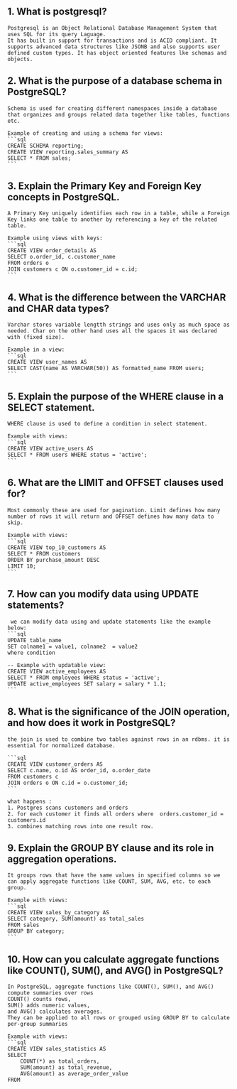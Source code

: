 ## 1. What is postgresql? 
    Postgresql is an Object Relational Database Management System that uses SQL for its query Laguage.
    It has built in support for transactions and is ACID compliant. It supports advanced data structures like JSONB and also supports user defined custom types. It has object oriented features lke schemas and objects.

## 2. What is the purpose of a database schema in PostgreSQL?
    Schema is used for creating different namespaces inside a database that organizes and groups related data together like tables, functions etc.
    
    Example of creating and using a schema for views:
    ```sql
    CREATE SCHEMA reporting;
    CREATE VIEW reporting.sales_summary AS
    SELECT * FROM sales;
    ```

## 3. Explain the Primary Key and Foreign Key concepts in PostgreSQL.
    A Primary Key uniquely identifies each row in a table, while a Foreign Key links one table to another by referencing a key of the related table.
    
    Example using views with keys:
    ```sql
    CREATE VIEW order_details AS
    SELECT o.order_id, c.customer_name 
    FROM orders o
    JOIN customers c ON o.customer_id = c.id;
    ```

## 4. What is the difference between the VARCHAR and CHAR data types?
    Varchar stores variable lengtth strings and uses only as much space as needed. Char on the other hand uses all the spaces it was declared with (fixed size).
    
    Example in a view:
    ```sql
    CREATE VIEW user_names AS 
    SELECT CAST(name AS VARCHAR(50)) AS formatted_name FROM users;
    ```

## 5. Explain the purpose of the WHERE clause in a SELECT statement.
    WHERE clause is used to define a condition in select statement.
    
    Example with views:
    ```sql
    CREATE VIEW active_users AS
    SELECT * FROM users WHERE status = 'active';
    ```

## 6. What are the LIMIT and OFFSET clauses used for?
    Most commonly these are used for pagination. Limit defines how many number of rows it will return and OFFSET defines how many data to skip.
    
    Example with views:
    ```sql
    CREATE VIEW top_10_customers AS
    SELECT * FROM customers
    ORDER BY purchase_amount DESC
    LIMIT 10;
    ```

## 7. How can you modify data using UPDATE statements?
     we can modify data using and update statements like the example below: 
    ```sql
    UPDATE table_name 
    SET colname1 = value1, colname2  = value2
    where condition
    
    -- Example with updatable view:
    CREATE VIEW active_employees AS
    SELECT * FROM employees WHERE status = 'active';
    UPDATE active_employees SET salary = salary * 1.1;
    ```

## 8. What is the significance of the JOIN operation, and how does it work in PostgreSQL?
    the join is used to combine two tables against rows in an rdbms. it is essential for normalized database. 

    ```sql
    CREATE VIEW customer_orders AS
    SELECT c.name, o.id AS order_id, o.order_date
    FROM customers c
    JOIN orders o ON c.id = o.customer_id;
    ```
    
    what happens :
    1. Postgres scans customers and orders
    2. for each customer it finds all orders where  orders.customer_id = customers.id
    3. combines matching rows into one result row.

## 9. Explain the GROUP BY clause and its role in aggregation operations.
    It groups rows that have the same values in specified columns so we can apply aggregate functions like COUNT, SUM, AVG, etc. to each group.
    
    Example with views:
    ```sql
    CREATE VIEW sales_by_category AS
    SELECT category, SUM(amount) as total_sales
    FROM sales
    GROUP BY category;
    ```

## 10. How can you calculate aggregate functions like COUNT(), SUM(), and AVG() in PostgreSQL?
    In PostgreSQL, aggregate functions like COUNT(), SUM(), and AVG() compute summaries over rows
    COUNT() counts rows,
    SUM() adds numeric values,
    and AVG() calculates averages.
    They can be applied to all rows or grouped using GROUP BY to calculate per-group summaries
    
    Example with views:
    ```sql
    CREATE VIEW sales_statistics AS
    SELECT 
        COUNT(*) as total_orders,
        SUM(amount) as total_revenue,
        AVG(amount) as average_order_value
    FROM
